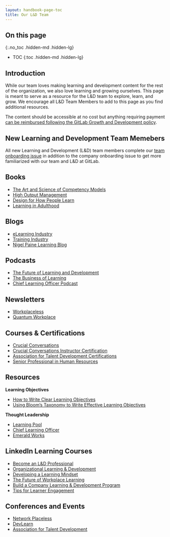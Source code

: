 ```yaml
---
layout: handbook-page-toc
title: Our L&D Team
---
```


## On this page
{:.no_toc .hidden-md .hidden-lg}

- TOC
{:toc .hidden-md .hidden-lg}

## Introduction 

While our team loves making learning and development content for the rest of the organization, we also love learning and growing ourselves. This page is meant to serve as a resource for the L&D team to explore, learn, and grow. We encourage all L&D Team Members to add to this page as you find additional resources.   

The content should be accessible at no cost but anything requiring payment [can be reimbursed following the GitLab Growth and Development policy](/handbook/total-rewards/benefits/general-and-entity-benefits/growth-and-development/).

## New Learning and Development Team Memebers 

All new Learning and Development (L&D) team members complete our [team onboarding issue](https://gitlab.com/gitlab-com/people-group/learning-development/general/-/blob/master/.gitlab/issue_templates/new-learning-and-development-team-member.md) in addition to the company onboarding issue to get more familiarized with our team and L&D at GitLab.  

## Books 

- [The Art and Science of Competency Models](https://www.amazon.com/Art-Science-Competency-Models-Organizations/dp/0787946028)
- [High Output Management](https://www.amazon.com/High-Output-Management-Andrew-Grove/dp/0679762884/ref=sr_1_3?dchild=1&keywords=high+performance+management&qid=1613747463&s=books&sr=1-3)
- [Design for How People Learn](https://www.amazon.com/Design-People-Learn-Voices-Matter/dp/0134211286/ref=sr_1_7?dchild=1&keywords=Adult+Learning&qid=1613753198&sr=8-7)
- [Learning in Adulthood](https://www.amazon.com/Learning-Adulthood-Comprehensive-Guide-Fourth/dp/1119490480/ref=sr_1_2_sspa?dchild=1&keywords=Adult+Learning&qid=1613753198&sr=8-2-spons&psc=1&spLa=ZW5jcnlwdGVkUXVhbGlmaWVyPUExWjJEUDVTVElFV1lFJmVuY3J5cHRlZElkPUEwODUxOTAzMUFISkxPQUFXNkVZMyZlbmNyeXB0ZWRBZElkPUEwNjEyMzIwU1hTVFdGT0ZLN0hMJndpZGdldE5hbWU9c3BfYXRmJmFjdGlvbj1jbGlja1JlZGlyZWN0JmRvTm90TG9nQ2xpY2s9dHJ1ZQ==)

## Blogs 

- [eLearning Industry](https://elearningindustry.com/)
- [Training Industry](https://trainingindustry.com/blog)
- [Nigel Paine Learning Blog](https://www.nigelpaine.com/blog/)

## Podcasts 

- [The Future of Learning and Development](https://podcasts.apple.com/us/podcast/the-future-of-learning-and-development-podcast/id1505100929)
- [The Business of Learning](https://podcasts.apple.com/us/podcast/the-business-of-learning/id1372123987?mt=2)
- [Chief Learning Officer Podcast](https://chieflearningofficer.libsyn.com/)

## Newsletters 

- [Workplaceless](https://www.workplaceless.com/)
- [Quantum Workplace](https://www.quantumworkplace.com/future-of-work-subscribe)

## Courses & Certifications

- [Crucial Conversations](https://www.vitalsmarts.com/crucial-conversations-training/)
- [Crucial Conversations Instructor Certification](https://www.vitalsmarts.com/crucial-conversations-training/)
- [Association for Talent Development Certifications](https://www.td.org/education-courses/certificate-programs)
- [Senior Professional in Human Resources](https://www.hrci.org/our-programs/our-certifications/sphr)

## Resources 

**Learning Objectives**
- [How to Write Clear Learning Objectives](http://www.bu.edu/cme/forms/RSS_forms/tips_for_writing_objectives.pdf)
- [Using Bloom’s Taxonomy to Write Effective Learning Objectives](https://tips.uark.edu/using-blooms-taxonomy/)

**Thought Leadership**
- [Learning Pool](https://learningpool.com/)
- [Chief Learning Officer](https://www.chieflearningofficer.com/)
- [Emerald Works](https://emeraldworks.com/)

## LinkedIn Learning Courses
- [Become an L&D Professional](https://www.linkedin.com/learning/paths/become-an-l-d-professional-4?)
- [Organizational Learning & Development](https://www.linkedin.com/learning/organizational-learning-and-development/make-your-l-d-a-true-business-partner?)
- [Developing a Learning Mindset](https://www.linkedin.com/learning/developing-a-learning-mindset/welcome?)
- [The Future of Workplace Learning](https://www.linkedin.com/learning/the-future-of-workplace-learning/why-workplace-learning-matters?)
- [Build a Company Learning & Development Program](https://www.linkedin.com/learning/paths/build-a-company-learning-and-development-program)
- [Tips for Learner Engagement](https://www.linkedin.com/learning/tips-for-learner-engagement/)

## Conferences and Events 

- [Network Placeless](https://www.workplaceless.com/networkplaceless)
- [DevLearn](https://devlearn.com/)
- [Association for Talent Development](https://www.td.org/events)
